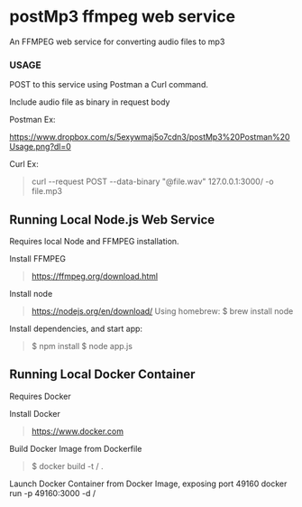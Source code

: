 # postMp3 ffmpeg web service

An FFMPEG web service for converting audio files to mp3

### USAGE

POST to this service using Postman a Curl command.

Include audio file as binary in request body 

Postman Ex: 

https://www.dropbox.com/s/5exywmaj5o7cdn3/postMp3%20Postman%20Usage.png?dl=0

Curl Ex:

> curl --request POST --data-binary "@file.wav"  127.0.0.1:3000/ -o file.mp3

## Running Local Node.js Web Service

Requires local Node and FFMPEG installation.

Install FFMPEG
> https://ffmpeg.org/download.html

Install node
> https://nodejs.org/en/download/
> Using homebrew: $ brew install node

Install dependencies, and start app:
> $ npm install
> $ node app.js

## Running Local Docker Container

Requires Docker

Install Docker
> https://www.docker.com

Build Docker Image from Dockerfile
> $ docker build -t <Image>/<Tag> .

Launch Docker Container from Docker Image, exposing port 49160
docker run -p 49160:3000 -d <Image>/<Tag>	
	